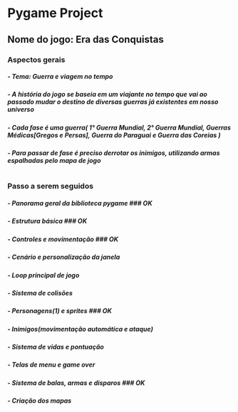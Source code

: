 # Pygame Project

## Nome do jogo: Era das Conquistas

### Aspectos gerais
#####    - Tema: Guerra e viagem no tempo
#####    - A história do jogo se baseia em um viajante no tempo que vai ao passado mudar o destino de diversas guerras já existentes em nosso universo
#####    - Cada fase é uma guerra( 1° Guerra Mundial, 2° Guerra Mundial, Guerras Médicas[Gregos e Persas], Guerra do Paraguai e Guerra das Coreias )
#####    - Para passar de fase é preciso derrotar os inimigos, utilizando armas espalhadas pelo mapa de jogo 
# 
### Passo a serem seguidos
#####    - Panorama geral da biblioteca pygame ### OK
#####    - Estrutura básica ### OK
#####    - Controles e movimentação ### OK
#####    - Cenário e personalização da janela
#####    - Loop principal de jogo
#####    - Sistema de colisões
#####    - Personagens(1) e sprites ### OK
#####    - Inimigos(movimentação automática e ataque)
#####    - Sistema de vidas e pontuação
#####    - Telas de menu e game over
#####    - Sistema de balas, armas e disparos ### OK
#####    - Criação dos mapas
